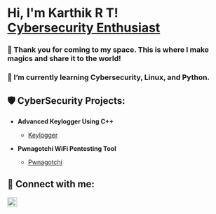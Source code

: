 <h1>Hi, I'm Karthik R T! <br/> <a href="https://www.linkedin.com/in/karthik-r-t/">Cybersecurity Enthusiast</a></h1>

### 👀 Thank you for coming to my space. This is where I make magics and share it to the world! 
### 🌱 I’m currently learning Cybersecurity, Linux, and Python.

<h2>🛡️ CyberSecurity Projects:</h2>

- <b>Advanced Keylogger Using C++</b>
  - [Keylogger](https://github.com/recursive-bot/Advanced-Keylogger.git)
  
- <b>Pwnagotchi WiFi Pentesting Tool</b>
  - [Pwnagotchi](https://github.com/recursive-bot/Pwnagotchi)

<h2> 🤳 Connect with me:</h2>

[<img align="left" alt="Karthik-R-T | LinkedIn" width="22px" src="https://cdn.jsdelivr.net/npm/simple-icons@v3/icons/linkedin.svg" />][linkedin]

[linkedin]: https://www.linkedin.com/in/karthik-r-t/
